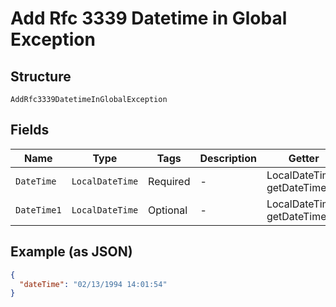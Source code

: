 
# Add Rfc 3339 Datetime in Global Exception

## Structure

`AddRfc3339DatetimeInGlobalException`

## Fields

| Name | Type | Tags | Description | Getter | Setter |
|  --- | --- | --- | --- | --- | --- |
| `DateTime` | `LocalDateTime` | Required | - | LocalDateTime getDateTime() | setDateTime(LocalDateTime dateTime) |
| `DateTime1` | `LocalDateTime` | Optional | - | LocalDateTime getDateTime1() | setDateTime1(LocalDateTime dateTime1) |

## Example (as JSON)

```json
{
  "dateTime": "02/13/1994 14:01:54"
}
```


